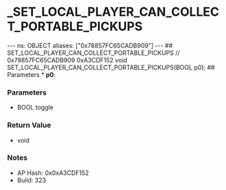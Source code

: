 # _SET_LOCAL_PLAYER_CAN_COLLECT_PORTABLE_PICKUPS

--- ns: OBJECT aliases: ["0x78857FC65CADB909"] --- ## SET_LOCAL_PLAYER_CAN_COLLECT_PORTABLE_PICKUPS  // 0x78857FC65CADB909 0xA3CDF152 void SET_LOCAL_PLAYER_CAN_COLLECT_PORTABLE_PICKUPS(BOOL p0);  ## Parameters * **p0**:

### Parameters
* BOOL toggle

### Return Value
* void

### Notes
* AP Hash: 0x0xA3CDF152
* Build: 323

